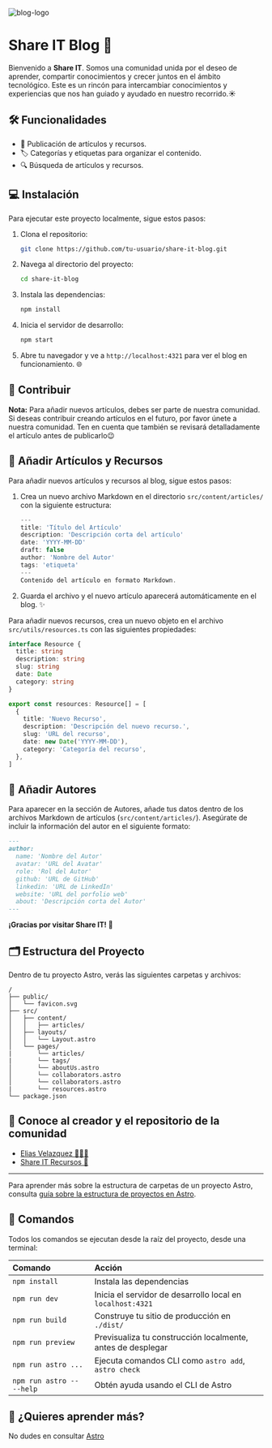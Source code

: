 ![blog-logo](https://github.com/user-attachments/assets/abe6f530-723e-4d4d-8924-2b6d40cd58c8)

# Share IT Blog 🚀

Bienvenido a **Share IT**. Somos una comunidad unida por el deseo de aprender, compartir conocimientos y crecer juntos en el ámbito tecnológico. Este es un rincón para intercambiar conocimientos y experiencias que nos han guiado y ayudado en nuestro recorrido.☀️

## 🛠️ Funcionalidades

- 📝 Publicación de artículos y recursos.
- 🏷️ Categorías y etiquetas para organizar el contenido.
- 🔍 Búsqueda de artículos y recursos.

## 💻 Instalación

Para ejecutar este proyecto localmente, sigue estos pasos:

1. Clona el repositorio:

   ```bash
   git clone https://github.com/tu-usuario/share-it-blog.git
   ```

2. Navega al directorio del proyecto:

   ```bash
   cd share-it-blog
   ```

3. Instala las dependencias:

   ```bash
   npm install
   ```

4. Inicia el servidor de desarrollo:

   ```bash
   npm start
   ```

5. Abre tu navegador y ve a `http://localhost:4321` para ver el blog en funcionamiento. 🌐

## 🤝 Contribuir

**Nota:** Para añadir nuevos artículos, debes ser parte de nuestra comunidad. Si deseas contribuir creando artículos en el futuro, por favor únete a nuestra comunidad. Ten en cuenta que también se revisará detalladamente el artículo antes de publicarlo😉

## 📄 Añadir Artículos y Recursos

Para añadir nuevos artículos y recursos al blog, sigue estos pasos:

1. Crea un nuevo archivo Markdown en el directorio `src/content/articles/` con la siguiente estructura:

   ```typescript
   ---
   title: 'Título del Artículo'
   description: 'Descripción corta del artículo'
   date: 'YYYY-MM-DD'
   draft: false
   author: 'Nombre del Autor'
   tags: 'etiqueta'
   ---
   Contenido del artículo en formato Markdown.

   ```

2. Guarda el archivo y el nuevo artículo aparecerá automáticamente en el blog. ✨

Para añadir nuevos recursos, crea un nuevo objeto en el archivo `src/utils/resources.ts` con las siguientes propiedades:

```typescript
interface Resource {
  title: string
  description: string
  slug: string
  date: Date
  category: string
}

export const resources: Resource[] = [
  {
    title: 'Nuevo Recurso',
    description: 'Descripción del nuevo recurso.',
    slug: 'URL del recurso',
    date: new Date('YYYY-MM-DD'),
    category: 'Categoría del recurso',
  },
]
```

## 👥 Añadir Autores

Para aparecer en la sección de Autores, añade tus datos dentro de los archivos Markdown de artículos (`src/content/articles/`). Asegúrate de incluir la información del autor en el siguiente formato:

```markdown
---
author:
  name: 'Nombre del Autor'
  avatar: 'URL del Avatar'
  role: 'Rol del Autor'
  github: 'URL de GitHub'
  linkedin: 'URL de LinkedIn'
  website: 'URL del porfolio web'
  about: 'Descripción corta del Autor'
---
```

**¡Gracias por visitar Share IT! 🙌**

## 🗂️ Estructura del Proyecto

Dentro de tu proyecto Astro, verás las siguientes carpetas y archivos:

```text
/
├── public/
│   └── favicon.svg
├── src/
│   ├── content/
│   │   ├── articles/
│   ├── layouts/
│   │   └── Layout.astro
│   └── pages/
|       └── articles/
|       └── tags/
│       └── aboutUs.astro
│       └── collaborators.astro
│       └── collaborators.astro
|       └── resources.astro
└── package.json
```

## 🚀 Conoce al creador y el repositorio de la comunidad

- [Elias Velazquez 👨🏻‍💻](https://github.com/eliasvelazquezdev)
- [Share IT Recursos 📃](https://github.com/eliasvelazquezdev/share-it-resources)

---

Para aprender más sobre la estructura de carpetas de un proyecto Astro, consulta [guía sobre la estructura de proyectos en Astro](https://docs.astro.build/en/basics/project-structure/).

## 🧞 Comandos

Todos los comandos se ejecutan desde la raíz del proyecto, desde una terminal:

| Comando                   | Acción                                                      |
| :------------------------ | :---------------------------------------------------------- |
| `npm install`             | Instala las dependencias                                    |
| `npm run dev`             | Inicia el servidor de desarrollo local en `localhost:4321`  |
| `npm run build`           | Construye tu sitio de producción en `./dist/`               |
| `npm run preview`         | Previsualiza tu construcción localmente, antes de desplegar |
| `npm run astro ...`       | Ejecuta comandos CLI como `astro add`, `astro check`        |
| `npm run astro -- --help` | Obtén ayuda usando el CLI de Astro                          |

## 👀 ¿Quieres aprender más?

No dudes en consultar [Astro](https://docs.astro.build)
